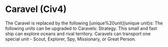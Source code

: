 # Caravel (Civ4)

The Caravel is replaced by the following [unique%20unit](unique unit)s:
The following units can be upgraded to Caravels:
Strategy.
This small and fast ship can explore oceans and rival territory. Caravels can transport one special unit - Scout, Explorer, Spy, Missionary, or Great Person.